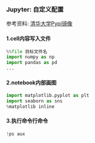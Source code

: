 ### Jupyter: 自定义配置

参考资料: [清华大学Pypi镜像](https://mirror.tuna.tsinghua.edu.cn/help/pypi/)

#### 1.cell内容写入文件

```python
%%file 目标文件名
import numpy as np
import pandas as pd
...
```

#### 2.notebook内部画图

```python
import matplotlib.pyplot as plt
import seaborn as sns
%matplotlib inline
```

#### 3.执行命令行命令

```python
!ps aux
```

